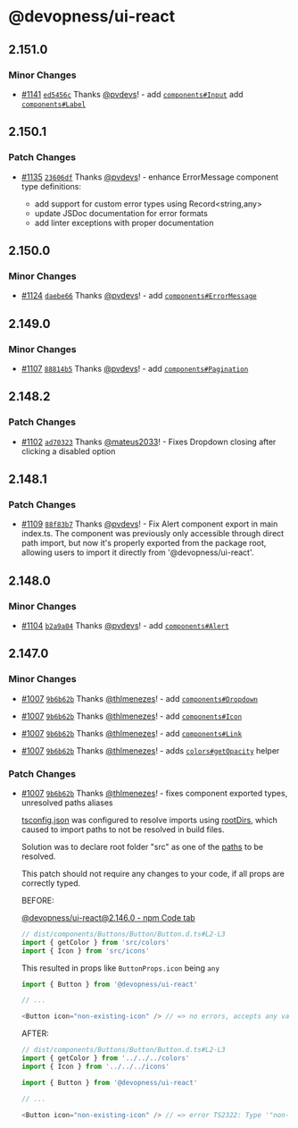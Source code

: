 # @devopness/ui-react

## 2.151.0

### Minor Changes

- [#1141](https://github.com/devopness/devopness/pull/1141) [`ed5456c`](https://github.com/devopness/devopness/commit/ed5456ce083e634f28529d66c0bd18fa59647dca) Thanks [@pvdevs](https://github.com/pvdevs)! - add [`components#Input`](./src/components/Forms/Input/Input.tsx)
  add [`components#Label`](./src/components/Forms/Label/Label.tsx)

## 2.150.1

### Patch Changes

- [#1135](https://github.com/devopness/devopness/pull/1135) [`23606df`](https://github.com/devopness/devopness/commit/23606dfed3d3671465c000e10b3fea67535cf8d9) Thanks [@pvdevs](https://github.com/pvdevs)! - enhance ErrorMessage component type definitions:

  - add support for custom error types using Record<string,any>
  - update JSDoc documentation for error formats
  - add linter exceptions with proper documentation

## 2.150.0

### Minor Changes

- [#1124](https://github.com/devopness/devopness/pull/1124) [`daebe66`](https://github.com/devopness/devopness/commit/daebe666071c26568a26b5267257558c796c4de2) Thanks [@pvdevs](https://github.com/pvdevs)! - add [`components#ErrorMessage`](./src/components/Primitives/ErrorMessage/ErrorMessage.tsx)

## 2.149.0

### Minor Changes

- [#1107](https://github.com/devopness/devopness/pull/1107) [`88814b5`](https://github.com/devopness/devopness/commit/88814b51b8b8f314c3092935d5e82b7cce0686fe) Thanks [@pvdevs](https://github.com/pvdevs)! - add [`components#Pagination`](./src/components/Primitives/Pagination/Pagination.tsx)

## 2.148.2

### Patch Changes

- [#1102](https://github.com/devopness/devopness/pull/1102) [`ad70323`](https://github.com/devopness/devopness/commit/ad70323213650a4bc9e472afc73ba0e4019b319a) Thanks [@mateus2033](https://github.com/mateus2033)! - Fixes Dropdown closing after clicking a disabled option

## 2.148.1

### Patch Changes

- [#1109](https://github.com/devopness/devopness/pull/1109) [`88f83b7`](https://github.com/devopness/devopness/commit/88f83b74b5a81985f1fbe61069767ef9e53be479) Thanks [@pvdevs](https://github.com/pvdevs)! - Fix Alert component export in main index.ts. The component was previously only accessible through direct path import, but now it's properly exported from the package root, allowing users to import it directly from '@devopness/ui-react'.

## 2.148.0

### Minor Changes

- [#1104](https://github.com/devopness/devopness/pull/1104) [`b2a9a04`](https://github.com/devopness/devopness/commit/b2a9a044e729f1de53e5d65054a64f569fcd14b4) Thanks [@pvdevs](https://github.com/pvdevs)! - add [`components#Alert`](./src/components/Forms/Alert/Alert.tsx)

## 2.147.0

### Minor Changes

- [#1007](https://github.com/devopness/devopness/pull/1007) [`9b6b62b`](https://github.com/devopness/devopness/commit/9b6b62be65b4f7876e64ca1fa83f0fdeec796717) Thanks [@thlmenezes](https://github.com/thlmenezes)! - add [`components#Dropdown`](./src/components/Primitives/Dropdown/Dropdown.tsx)

- [#1007](https://github.com/devopness/devopness/pull/1007) [`9b6b62b`](https://github.com/devopness/devopness/commit/9b6b62be65b4f7876e64ca1fa83f0fdeec796717) Thanks [@thlmenezes](https://github.com/thlmenezes)! - add [`components#Icon`](./src/components/Primitives/Icon/Icon.tsx)

- [#1007](https://github.com/devopness/devopness/pull/1007) [`9b6b62b`](https://github.com/devopness/devopness/commit/9b6b62be65b4f7876e64ca1fa83f0fdeec796717) Thanks [@thlmenezes](https://github.com/thlmenezes)! - add [`components#Link`](./src/components/Primitives/Link/Link.tsx)

- [#1007](https://github.com/devopness/devopness/pull/1007) [`9b6b62b`](https://github.com/devopness/devopness/commit/9b6b62be65b4f7876e64ca1fa83f0fdeec796717) Thanks [@thlmenezes](https://github.com/thlmenezes)! - adds [`colors#getOpacity`](./src/colors/getColor.ts#getOpacity) helper

### Patch Changes

- [#1007](https://github.com/devopness/devopness/pull/1007) [`9b6b62b`](https://github.com/devopness/devopness/commit/9b6b62be65b4f7876e64ca1fa83f0fdeec796717) Thanks [@thlmenezes](https://github.com/thlmenezes)! - fixes component exported types, unresolved paths aliases

  [tsconfig.json](./tsconfig.json) was configured to resolve imports using [rootDirs](https://www.typescriptlang.org/tsconfig/#rootDirs), which caused to import paths to not be resolved in build files.

  Solution was to declare root folder "src" as one of the [paths](https://www.typescriptlang.org/tsconfig/#paths) to be resolved.

  This patch should not require any changes to your code, if all props are correctly typed.

  BEFORE:

  [@devopness/ui-react@2.146.0 - npm Code tab](https://www.npmjs.com/package/@devopness/ui-react/v/2.146.0?activeTab=code)

  ```ts
  // dist/components/Buttons/Button/Button.d.ts#L2-L3
  import { getColor } from 'src/colors'
  import { Icon } from 'src/icons'
  ```

  This resulted in props like `ButtonProps.icon` being `any`

  ```ts
  import { Button } from '@devopness/ui-react'

  // ...

  <Button icon="non-existing-icon" /> // => no errors, accepts any value
  ```

  AFTER:

  ```ts
  // dist/components/Buttons/Button/Button.d.ts#L2-L3
  import { getColor } from '../../../colors'
  import { Icon } from '../../../icons'
  ```

  ```ts
  import { Button } from '@devopness/ui-react'

  // ...

  <Button icon="non-existing-icon" /> // => error TS2322: Type '"non-existing-icon"' is not assignable to type '"html" | "link" | ...
  ```
